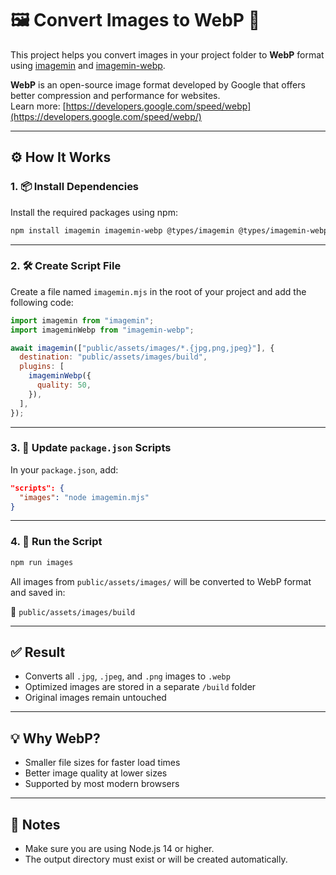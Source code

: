 
# 🖼️ Convert Images to WebP 🎉

This project helps you convert images in your project folder to **WebP** format using [imagemin](https://github.com/imagemin/imagemin) and [imagemin-webp](https://github.com/imagemin/imagemin-webp).

**WebP** is an open-source image format developed by Google that offers better compression and performance for websites.  
Learn more: [https://developers.google.com/speed/webp](https://developers.google.com/speed/webp/)

---

## ⚙️ How It Works

### 1. 📦 Install Dependencies

Install the required packages using npm:

```bash
npm install imagemin imagemin-webp @types/imagemin @types/imagemin-webp
```

---

### 2. 🛠️ Create Script File

Create a file named `imagemin.mjs` in the root of your project and add the following code:

```js
import imagemin from "imagemin";
import imageminWebp from "imagemin-webp";

await imagemin(["public/assets/images/*.{jpg,png,jpeg}"], {
  destination: "public/assets/images/build",
  plugins: [
    imageminWebp({
      quality: 50,
    }),
  ],
});
```

---

### 3. 📜 Update `package.json` Scripts

In your `package.json`, add:

```json
"scripts": {
  "images": "node imagemin.mjs"
}
```

---

### 4. 🚀 Run the Script

```bash
npm run images
```

All images from `public/assets/images/` will be converted to WebP format and saved in:

📁 `public/assets/images/build`

---

## ✅ Result

- Converts all `.jpg`, `.jpeg`, and `.png` images to `.webp`
- Optimized images are stored in a separate `/build` folder
- Original images remain untouched

---

## 💡 Why WebP?

- Smaller file sizes for faster load times
- Better image quality at lower sizes
- Supported by most modern browsers

---

## 📝 Notes

- Make sure you are using Node.js 14 or higher.
- The output directory must exist or will be created automatically.

